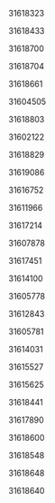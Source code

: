 31618323

31618433

31618700

31618704

31618661

31604505

31618803

31602122

31618829

31619086

31616752

31611966

31617214

31607878

31617451

31614100

31605778

31612843

31605781

31614031

31615527

31615625

31618441

31617890

31618600

31618548

31618648

31618640

